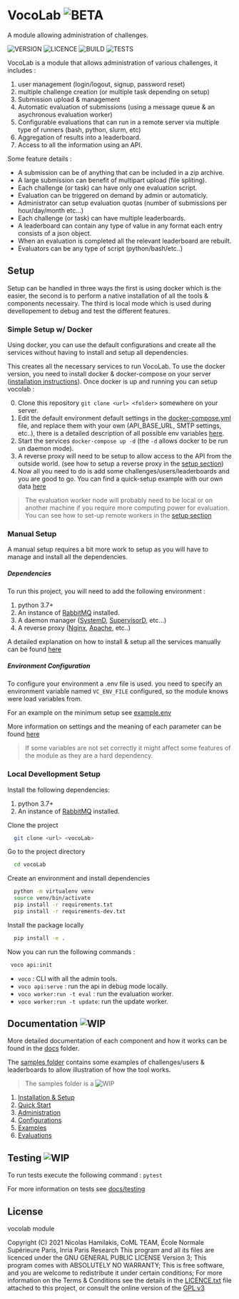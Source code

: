 # VocoLab ![BETA](https://img.shields.io/badge/-BETA-blue)

A module allowing administration of challenges.

![VERSION](https://img.shields.io/badge/VocoLab-V0.5--beta-orange) ![LICENCE](https://img.shields.io/badge/LICENCE-GPL%20%3E=%20V3-green) ![BUILD](https://img.shields.io/badge/BUILD-FAIL-red) ![TESTS](https://img.shields.io/badge/TESTS-Not%20Setup-red)

VocoLab is a module that allows administration of various challenges, it includes :

1) user management (login/logout, signup, password reset)
2) multiple challenge creation (or multiple task depending on setup)
4) Submission upload & management
3) Automatic evaluation of submissions (using a message queue & an asychronous evaluation worker)
4) Configurable evaluations that can run in a remote server via multiple type of runners (bash, python, slurm, etc)
4) Aggregation of results into a leaderboard.
5) Access to all the information using an API.


Some feature details :

- A submission can be of anything that can be included in a zip archive.
- A large submission can benefit of multipart upload (file spliting).
- Each challenge (or task) can have only one evaluation script.
- Evaluation can be triggered on demand by admin or automaticly.
- Administrator can setup evaluation quotas (number of submissions per hour/day/month etc...)
- Each challenge (or task) can have multiple leaderboards.
- A leaderboard can contain any type of value in any format each entry consists of a json object.
- When an evaluation is completed all the relevant leaderboard are rebuilt.
- Evaluators can be any type of script (python/bash/etc..)


## Setup

Setup can be handled in three ways the first is using docker which is the easier, the second is to perform a
native installation of all the tools & components necessairy. The third is local mode which is used during devellopement to debug and test the different features.

### Simple Setup w/ Docker

Using docker, you can use the default configurations and create all the services without having to install and setup all dependencies. 

This creates all the necessary services to run VocoLab. To use the docker version, you need to install docker & docker-compose on your server ([installation instructions](<https://docs.docker.com/compose/install/>)). 
Once docker is up and running you can setup vocolab : 


0) Clone this repository `git clone <url> <folder>` somewhere on your server.
1) Edit the default environment default settings in the [docker-compose.yml](docker-compose.yml) file, and replace them with your own (API_BASE_URL, SMTP settings, etc..), there is a detailed description of all possible env variables [here](docs/settings.md).
2) Start the services `docker-compose up -d` (the `-d` allows docker to be run un daemon mode).
3) A reverse proxy will need to be setup to allow access to the API from the outside world. (see how to setup a reverse proxy in the [setup section](...))
4) Now all you need to do is add some challenges/users/leaderboards and you are good to go. You can find a quick-setup example with our own data [here](...)

> The evaluation worker node will probably need to be local or on another machine if you require more computing power for
> evaluation. You can see how to set-up remote workers in the [setup section](...)


### Manual Setup

A manual setup requires a bit more work to setup as you will have to manage and install all the dependencies.

##### Dependencies

To run this project, you will need to add the following environment :

1. python 3.7+
2. An instance of [RabbitMQ](https://www.rabbitmq.com) installed.
3. A daemon manager ([SystemD](), [SupervisorD](http://supervisord.org), etc...) 
4. A reverse proxy ([Nginx](https://www.nginx.com/resources/wiki/), [Apache](https://httpd.apache.org/docs/), etc..)

A detailed explanation on how to install & setup all the services manually can be found [here](...)

##### Environment Configuration

To configure your environment a .env file is used. you need to specify an 
environment variable named `VC_ENV_FILE` configured, so the module knows were 
load variables from.

For an example on the minimum setup see [example.env](samples/example.env)

More information on settings and the meaning of each parameter can be found [here](docs/settings.md)

> If some variables are not set correctly it might affect some features of the module as they are a hard dependency.

### Local Devellopment Setup

Install the following dependencies: 

1. python 3.7+
2. An instance of [RabbitMQ](https://www.rabbitmq.com) installed.


Clone the project

```bash
  git clone <url> <vocoLab>

```

Go to the project directory

```bash
  cd vocoLab

```

Create an environment and install dependencies

```bash
  python -m virtualenv venv
  source venv/bin/activate
  pip install -r requirements.txt
  pip install -r requirements-dev.txt

```

Install the package locally

```bash
  pip install -e .

```

Now you can run the following commands :

```bash
 voco api:init
```

* `voco` : CLI with all the admin tools.
* `voco api:serve` : run the api in debug mode locally.
* `voco worker:run -t eval` : run the evaluation worker.
* `voco worker:run -t update`: run the update worker.

## Documentation ![WIP](https://img.shields.io/badge/-WORK%20IN%20PROGRESS-orange)

More detailed documentation of each component and how it works can be found
in the [docs](docs/) folder.

The [samples folder](samples/) contains some examples of challenges/users & leaderboards to allow illustration of 
how the tool works.

> The samples folder is a ![WIP](https://img.shields.io/badge/-WORK%20IN%20PROGRESS-orange)

1. [Installation & Setup](docs/1_setup.md)
2. [Quick Start](docs/2_quickstart.md)
3. [Administration](docs/3_administration.md)
4. [Configurations](docs/4_configuration.md)
5. [Examples](docs/5_examples.md)
6. [Evaluations](docs/6_evaluations.md)

## Testing ![WIP](https://img.shields.io/badge/-TODO-red)

To run tests execute the following command : `pytest`

For more information on tests see [docs/testing](docs/testing.md)


## License

vocolab module 

Copyright (C) 2021 Nicolas Hamilakis, CoML TEAM, École Normale Supérieure Paris, Inria Paris Research
This program and all its files are licenced under the GNU GENERAL PUBLIC LICENSE Version 3;
This program comes with ABSOLUTELY NO WARRANTY;
This is free software, and you are welcome to redistribute it under certain conditions;
For more information on the Terms & Conditions see the details in the [LICENCE.txt](LICENCE.txt) file attached to this project,
or consult the online version of the [GPL v3](https://choosealicense.com/licenses/gpl-3.0/)


